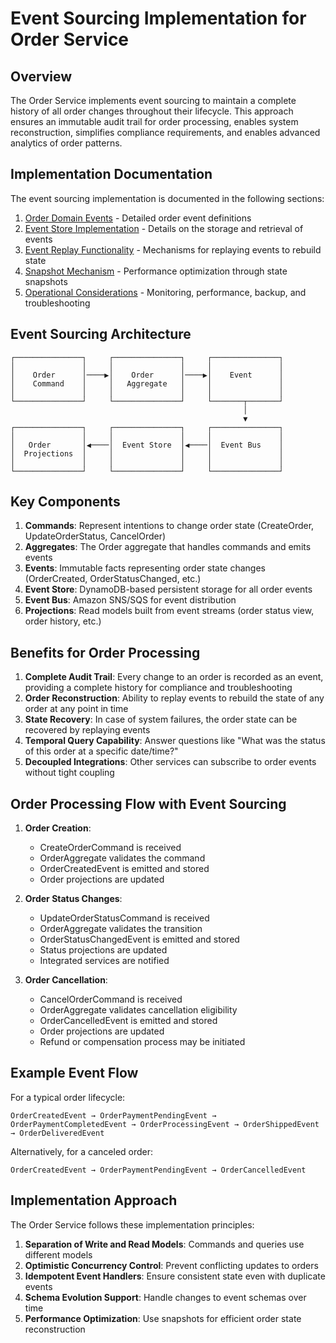 # Event Sourcing Implementation for Order Service

## Overview

The Order Service implements event sourcing to maintain a complete history of all order changes throughout their lifecycle. This approach ensures an immutable audit trail for order processing, enables system reconstruction, simplifies compliance requirements, and enables advanced analytics of order patterns.

## Implementation Documentation

The event sourcing implementation is documented in the following sections:

1. [Order Domain Events](./01-order-domain-events.md) - Detailed order event definitions
2. [Event Store Implementation](./02-event-store-implementation.md) - Details on the storage and retrieval of events
3. [Event Replay Functionality](./03-event-replay-functionality.md) - Mechanisms for replaying events to rebuild state
4. [Snapshot Mechanism](./04-snapshot-mechanism.md) - Performance optimization through state snapshots
5. [Operational Considerations](./05-operational-considerations.md) - Monitoring, performance, backup, and troubleshooting

## Event Sourcing Architecture

```
┌───────────────┐     ┌───────────────┐     ┌───────────────┐
│               │     │               │     │               │
│    Order      │────▶│    Order      │────▶│    Event      │
│    Command    │     │   Aggregate   │     │               │
│               │     │               │     │               │
└───────────────┘     └───────────────┘     └───────┬───────┘
                                                    │
                                                    ▼
┌───────────────┐     ┌───────────────┐     ┌───────────────┐
│               │     │               │     │               │
│   Order       │◀────│  Event Store  │◀────│  Event Bus    │
│  Projections  │     │               │     │               │
│               │     │               │     │               │
└───────────────┘     └───────────────┘     └───────────────┘
```

## Key Components

1. **Commands**: Represent intentions to change order state (CreateOrder, UpdateOrderStatus, CancelOrder)
2. **Aggregates**: The Order aggregate that handles commands and emits events
3. **Events**: Immutable facts representing order state changes (OrderCreated, OrderStatusChanged, etc.)
4. **Event Store**: DynamoDB-based persistent storage for all order events
5. **Event Bus**: Amazon SNS/SQS for event distribution
6. **Projections**: Read models built from event streams (order status view, order history, etc.)

## Benefits for Order Processing

1. **Complete Audit Trail**: Every change to an order is recorded as an event, providing a complete history for compliance and troubleshooting
2. **Order Reconstruction**: Ability to replay events to rebuild the state of any order at any point in time
3. **State Recovery**: In case of system failures, the order state can be recovered by replaying events
4. **Temporal Query Capability**: Answer questions like "What was the status of this order at a specific date/time?"
5. **Decoupled Integrations**: Other services can subscribe to order events without tight coupling

## Order Processing Flow with Event Sourcing

1. **Order Creation**:
   - CreateOrderCommand is received
   - OrderAggregate validates the command
   - OrderCreatedEvent is emitted and stored
   - Order projections are updated

2. **Order Status Changes**:
   - UpdateOrderStatusCommand is received
   - OrderAggregate validates the transition
   - OrderStatusChangedEvent is emitted and stored
   - Status projections are updated
   - Integrated services are notified

3. **Order Cancellation**:
   - CancelOrderCommand is received
   - OrderAggregate validates cancellation eligibility
   - OrderCancelledEvent is emitted and stored
   - Order projections are updated
   - Refund or compensation process may be initiated

## Example Event Flow

For a typical order lifecycle:

```
OrderCreatedEvent → OrderPaymentPendingEvent → OrderPaymentCompletedEvent → OrderProcessingEvent → OrderShippedEvent → OrderDeliveredEvent
```

Alternatively, for a canceled order:

```
OrderCreatedEvent → OrderPaymentPendingEvent → OrderCancelledEvent
```

## Implementation Approach

The Order Service follows these implementation principles:

1. **Separation of Write and Read Models**: Commands and queries use different models
2. **Optimistic Concurrency Control**: Prevent conflicting updates to orders
3. **Idempotent Event Handlers**: Ensure consistent state even with duplicate events
4. **Schema Evolution Support**: Handle changes to event schemas over time
5. **Performance Optimization**: Use snapshots for efficient order state reconstruction